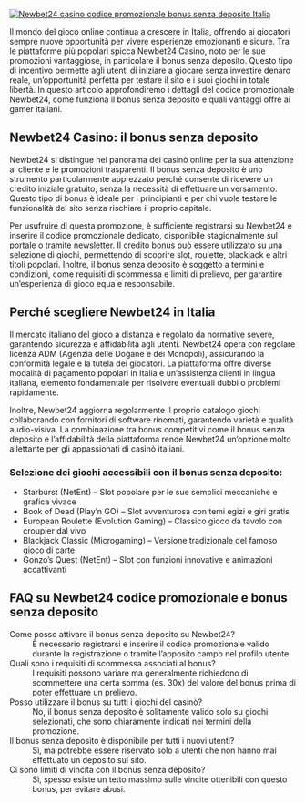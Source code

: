 [![Newbet24 casino codice promozionale bonus senza deposito Italia](https://123-caf.pages.dev/gitsignup.png)](https://vrmoo.ru/Bt82HjjY)

<p>Il mondo del gioco online continua a crescere in Italia, offrendo ai giocatori sempre nuove opportunità per vivere esperienze emozionanti e sicure. Tra le piattaforme più popolari spicca Newbet24 Casino, noto per le sue promozioni vantaggiose, in particolare il bonus senza deposito. Questo tipo di incentivo permette agli utenti di iniziare a giocare senza investire denaro reale, un’opportunità perfetta per testare il sito e i suoi giochi in totale libertà. In questo articolo approfondiremo i dettagli del codice promozionale Newbet24, come funziona il bonus senza deposito e quali vantaggi offre ai gamer italiani.</p>  <h2>Newbet24 Casino: il bonus senza deposito</h2> <p>Newbet24 si distingue nel panorama dei casinò online per la sua attenzione al cliente e le promozioni trasparenti. Il bonus senza deposito è uno strumento particolarmente apprezzato perché consente di ricevere un credito iniziale gratuito, senza la necessità di effettuare un versamento. Questo tipo di bonus è ideale per i principianti e per chi vuole testare le funzionalità del sito senza rischiare il proprio capitale.</p> <p>Per usufruire di questa promozione, è sufficiente registrarsi su Newbet24 e inserire il codice promozionale dedicato, disponibile stagionalmente sul portale o tramite newsletter. Il credito bonus può essere utilizzato su una selezione di giochi, permettendo di scoprire slot, roulette, blackjack e altri titoli popolari. Inoltre, il bonus senza deposito è soggetto a termini e condizioni, come requisiti di scommessa e limiti di prelievo, per garantire un’esperienza di gioco equa e responsabile.</p>  <h2>Perché scegliere Newbet24 in Italia</h2> <p>Il mercato italiano del gioco a distanza è regolato da normative severe, garantendo sicurezza e affidabilità agli utenti. Newbet24 opera con regolare licenza ADM (Agenzia delle Dogane e dei Monopoli), assicurando la conformità legale e la tutela dei giocatori. La piattaforma offre diverse modalità di pagamento popolari in Italia e un’assistenza clienti in lingua italiana, elemento fondamentale per risolvere eventuali dubbi o problemi rapidamente.</p> <p>Inoltre, Newbet24 aggiorna regolarmente il proprio catalogo giochi collaborando con fornitori di software rinomati, garantendo varietà e qualità audio-visiva. La combinazione tra bonus competitivi come il bonus senza deposito e l’affidabilità della piattaforma rende Newbet24 un’opzione molto allettante per gli appassionati di casinò italiani.</p>  <h3>Selezione dei giochi accessibili con il bonus senza deposito:</h3> <ul>   <li>Starburst (NetEnt) – Slot popolare per le sue semplici meccaniche e grafica vivace</li>   <li>Book of Dead (Play’n GO) – Slot avventurosa con temi egizi e giri gratis</li>   <li>European Roulette (Evolution Gaming) – Classico gioco da tavolo con croupier dal vivo</li>   <li>Blackjack Classic (Microgaming) – Versione tradizionale del famoso gioco di carte</li>   <li>Gonzo’s Quest (NetEnt) – Slot con funzioni innovative e animazioni accattivanti</li> </ul>  <h2>FAQ su Newbet24 codice promozionale e bonus senza deposito</h2> <dl>   <dt>Come posso attivare il bonus senza deposito su Newbet24?</dt>   <dd>È necessario registrarsi e inserire il codice promozionale valido durante la registrazione o tramite l’apposito campo nel profilo utente.</dd>      <dt>Quali sono i requisiti di scommessa associati al bonus?</dt>   <dd>I requisiti possono variare ma generalmente richiedono di scommettere una certa somma (es. 30x) del valore del bonus prima di poter effettuare un prelievo.</dd>      <dt>Posso utilizzare il bonus su tutti i giochi del casinò?</dt>   <dd>No, il bonus senza deposito è solitamente valido solo su giochi selezionati, che sono chiaramente indicati nei termini della promozione.</dd>      <dt>Il bonus senza deposito è disponibile per tutti i nuovi utenti?</dt>   <dd>Sì, ma potrebbe essere riservato solo a utenti che non hanno mai effettuato un deposito sul sito.</dd>      <dt>Ci sono limiti di vincita con il bonus senza deposito?</dt>   <dd>Sì, spesso esiste un tetto massimo sulle vincite ottenibili con questo bonus, per evitare abusi.</dd> </dl>
